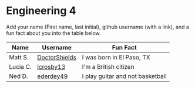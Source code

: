 # Engineering 4

Add your name (First name, last initial), github username (with a link), and a fun fact about you into the table below.

Name | Username | Fun Fact
--- | --- | ---
Matt S. | [DoctorShields](https://github.com/DoctorShields) | I was born in El Paso, TX
Lucia C. | [lcrosby13](https://github.com/lcrosby13) | I'm a British citizen
Ned D. | [ederdey49](https://github.com/ederdey49) | I play guitar and not basketball
